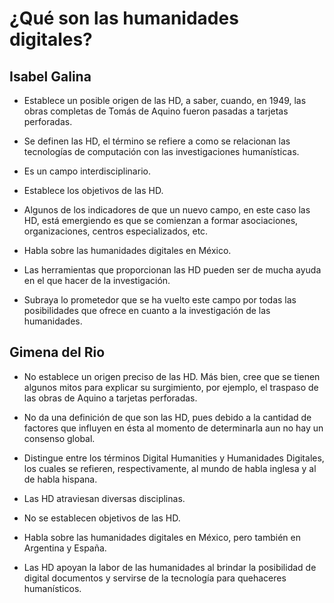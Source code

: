 
# ¿Qué son las humanidades digitales?

## Isabel Galina

* Establece un posible origen de las HD, a saber, cuando, en 1949, las obras completas de Tomás de Aquino fueron pasadas a tarjetas perforadas.

* Se definen las HD, el término se refiere a como se relacionan las tecnologías de computación con las investigaciones humanísticas.

* Es un campo interdisciplinario.

* Establece los objetivos de las HD.

* Algunos de los indicadores de que un nuevo campo, en este caso las HD, está emergiendo es que se comienzan a formar asociaciones, organizaciones, centros especializados, etc.

* Habla sobre las humanidades digitales en México.

* Las herramientas que proporcionan las HD pueden ser de mucha ayuda en el que hacer de la investigación.

* Subraya lo prometedor que se ha vuelto este campo por todas las posibilidades que ofrece en cuanto a la investigación de las humanidades.

## Gimena del Rio

* No establece un origen preciso de las HD. Más bien, cree que se tienen algunos mitos para explicar su surgimiento, por ejemplo, el traspaso de las obras de Aquino a tarjetas perforadas.

* No da una definición de que son las HD, pues debido a la cantidad de factores que influyen en ésta al momento de determinarla aun no hay un consenso global.

* Distingue entre los términos Digital Humanities y Humanidades Digitales, los cuales se refieren, respectivamente, al mundo de habla inglesa y al de habla hispana.

* Las HD atraviesan diversas disciplinas.

* No se establecen objetivos de las HD.

* Habla sobre las humanidades digitales en México, pero también en Argentina y España.

* Las HD apoyan la labor de las humanidades al brindar la posibilidad de digital documentos y servirse de la tecnología para quehaceres humanísticos.
